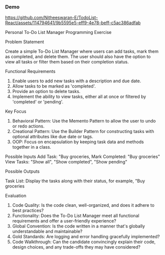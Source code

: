 ### Demo


https://github.com/Nitheeswaran-E/TodoList-React/assets/114794641/9b5595e5-eff9-4e78-beff-c5ac386adfab





Personal To-Do List Manager Programming Exercise


Problem Statement


Create a simple To-Do List Manager where users can add tasks, mark them as completed, and delete them. The user should also have the
option to view all tasks or filter them based on their completion status.

Functional Requirements

1. Enable users to add new tasks with a description and due date.
2. Allow tasks to be marked as 'completed'.
3. Provide an option to delete tasks.
4. Implement the ability to view tasks, either all at once or filtered by 'completed' or 'pending'.


Key Focus
1. Behavioral Pattern: Use the Memento Pattern to allow the user to undo or redo actions.
2. Creational Pattern: Use the Builder Pattern for constructing tasks with optional attributes like due date or tags.
3. OOP: Focus on encapsulation by keeping task data and methods together in a class.


Possible Inputs
 Add Task: "Buy groceries,
 Mark Completed: "Buy groceries"
 View Tasks: "Show all", "Show completed", "Show pending"
 
Possible Outputs

 Task List: Display the tasks along with their status, for example, "Buy groceries 
 
Evaluation

1. Code Quality: Is the code clean, well-organized, and does it adhere to best practices?
2. Functionality: Does the To-Do List Manager meet all functional requirements and offer a user-friendly experience?
3. Global Convention: Is the code written in a manner that's globally understandable and maintainable?
4. Gold Standards: Are logging and error handling gracefully implemented?
5. Code Walkthrough: Can the candidate convincingly explain their code, design choices, and any trade-offs they may have considered?
